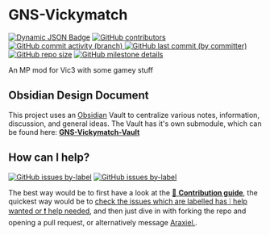 # GNS-Vickymatch
[![Dynamic JSON Badge](https://img.shields.io/badge/dynamic/json?url=https%3A%2F%2Fraw.githubusercontent.com%2FAraxiel%2FGNS-Vickymatch%2Fdevelopment%2FGNS-Vickymatch%2F.metadata%2Fmetadata.json&query=%24.supported_game_version&label=Supported%20Vic3%20Version&color=yellow)](https://vic3.paradoxwikis.com/Patches) [![GitHub contributors](https://img.shields.io/github/contributors/araxiel/GNS-Vickymatch)](https://github.com/Araxiel/GNS-Vickymatch/graphs/contributors) [![GitHub commit activity (branch)](https://img.shields.io/github/commit-activity/t/araxiel/GNS-Vickymatch) ![GitHub last commit (by committer)](https://img.shields.io/github/last-commit/araxiel/GNS-Vickymatch)](https://github.com/Araxiel/GNS-Vickymatch/commits/main) [![GitHub repo size](https://img.shields.io/github/repo-size/araxiel/GNS-Vickymatch)](https://github.com/Araxiel/GNS-Vickymatch/pulse) [![GitHub milestone details](https://img.shields.io/github/milestones/progress/araxiel/GNS-Vickymatch/1)](https://github.com/Araxiel/GNS-Vickymatch/milestone/1)

 An MP mod for Vic3 with some gamey stuff
 
## Obsidian Design Document
This project uses an [Obsidian](https://obsidian.md/) Vault to centralize various notes, information, discussion, and general ideas.
The Vault has it's own submodule, which can be found here: [**GNS-Vickymatch-Vault**](https://github.com/Araxiel/GNS-Vickymatch-Vault)

## How can I help?
[![GitHub issues by-label](https://img.shields.io/github/issues-raw/araxiel/GNS-Vickymatch/help%20wanted)](https://github.com/Araxiel/GNS-Vickymatch/issues?q=is%3Aissue+is%3Aopen+label%3A%22help+wanted%22) [![GitHub issues by-label](https://img.shields.io/github/issues-raw/araxiel/GNS-Vickymatch/help%20needed%20%E2%9D%97)](https://github.com/Araxiel/GNS-Vickymatch/issues?q=is%3Aissue+is%3Aopen+label%3A%22help+needed+%E2%9D%97%22)

The best way would be to first have a look at the [:page_facing_up: **Contribution guide**](https://github.com/Araxiel/GNS-Vickymatch/blob/main/.github/CONTRIBUTING.md), the quickest way would be to [check the issues which are labelled has :grey_exclamation: help wanted or :exclamation: help needed](https://github.com/Araxiel/GNS-Vickymatch/issues?q=is%3Aopen+label%3A%22help+needed+%E2%9D%97%22%2C%22help+wanted%22%2Cno%3Aassignee+), and then just dive in with forking the repo and opening a pull request, or alternatively message [Araxiel.](https://discord.com/users/198974323480985601).

